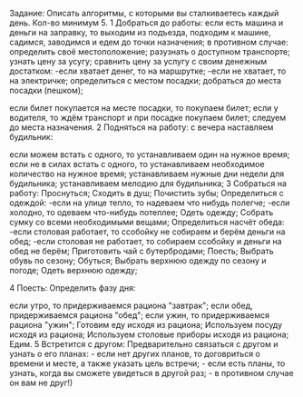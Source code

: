 
Задание: Описать алгоритмы, с которыми вы сталкиваетесь каждый день. Кол-во минимум 5. 1 Добраться до работы: если есть машина и деньги на заправку, то выходим из подъезда, подходим к машине, садимся, заводимся и едем до точки назначения; в противном случае: определить своё местоположение; разузнать о доступном транспорте; узнать цену за усугу; сравнить цену за услугу с своим денежным достатком: -если хватает денег, то на маршрутке; -если не хватает, то на электричке; определиться с местом посадки; добраться до места посадки (пешком);

если билет покупается на месте посадки, то покупаем билет; если у водителя, то ждём транспорт и при посадке покупаем билет; следуем до места назначения. 2 Подняться на работу: с вечера наставляем будильник:

если можем встать с одного, то устанавливаем один на нужное время; если не в силах встать с одного, то устанавливаем необходимое количество на нужное время; устанавливаем нужные дни недели для будильника; устанавливаем мелодию для будильника; 3 Собраться на работу: Проснуться; Сходить в душ; Почистить зубы; Определиться с одеждой: -если на улице тепло, то надеваем что нибудь полегче; -если холодно, то одеваем что-нибудь потеплее; Одеть одежду; Собрать сумку со всеми необходимыми вещами; Определиться насчёт обеда: -если столовая работает, то ссобойку не собираем и берём деньги на обед; -если столовая не работает, то собираем ссобойку и деньги на обед не берём; Приготовить чай с бутербродами; Поесть; Выбрать обувь по сезону; Обуться; Выбрать верхнюю одежду по сезону и погоде; Одеть верхнюю одежду;

4 Поесть: Определить фазу дня:

если утро, то придерживаемся рациона "завтрак"; если обед, придерживаемся рациона "обед"; если ужин, то придерживаемся рациона "ужин"; Готовим еду исходя из рациона; Используем посуду исходя из рациона; Используем столовые приборы исходя из рациона; Едим. 5 Встретится с другом: Предварительно связаться с другом и узнать о его планах: - если нет других планов, то договриться о времени и месте, а также указать цель встречи; - если есть планы, то узнать, когда вы сможете увидеться в другой раз; - в противном случае он вам не друг!)

